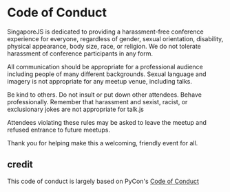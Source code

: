 # Code of Conduct

SingaporeJS is dedicated to providing a harassment-free conference experience for everyone, regardless of gender, sexual orientation, disability, physical appearance, body size, race, or religion. We do not tolerate harassment of conference participants in any form.

All communication should be appropriate for a professional audience including people of many different backgrounds. Sexual language and imagery is not appropriate for any meetup venue, including talks.

Be kind to others. Do not insult or put down other attendees. Behave professionally. Remember that harassment and sexist, racist, or exclusionary jokes are not appropriate for talk.js

Attendees violating these rules may be asked to leave the meetup and refused entrance to future meetups.

Thank you for helping make this a welcoming, friendly event for all.

## credit

This code of conduct is largely based on PyCon's [Code of Conduct](https://us.pycon.org/2012/codeofconduct/)
